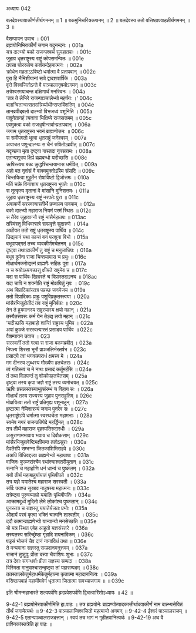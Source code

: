 अध्यायः 042
	
बलदेवस्यावाकीर्णतीर्थगमनम् ॥ 1 ॥ बकमुनिचरित्रकथनम् ॥ 2 ॥ बलदेवस्य ततो वसिष्ठापवाहतीर्थगमनम् ॥ 3 ॥

वैशम्पायन उवाच ।	001  
ब्रह्मयोनिभिराकीर्णं जगाम यदुनन्दनः ।	001a  
यत्र दाल्भ्यो बको राजन्पश्वर्थं सुमहातपाः ।	001c  
जुहाव धृतराष्ट्रस्य राष्ट्रं कोपसमन्वितः ॥	001e  
तपसा घोररूपेण कर्शयन्देहमात्मनः ।	002a  
क्रोधेन महताऽऽविष्टो धर्मात्मा वै प्रतापवान् ॥	002c  
पुरा हि नैमिशीयानां सत्रे द्वादशवार्षिके ।	003a  
वृत्ते विश्वजितोऽन्ते वै पाञ्चालानृषयोऽगमन् ॥	003c  
तत्रेश्वरमयाचन्त दक्षिणार्थं मनस्विनः ।	004a  
\'तत्र ते लेभिरे राजन्पाञ्चालेभ्यो महर्षयः ।\'	004c  
बलान्वितान्वत्सतरान्निर्व्याधीन्सप्तविंशतिम् ॥	004e  
तानब्रवीद्बलो दाल्भ्यो विभजध्वं पशूनिति ।	005a  
पशूनेतानहं त्यक्त्वा भिक्षिष्ये राजसत्तमम् ॥	005c  
एवमुक्त्वा वको राजन्नृषीन्सर्वान्प्रतापवान् ।	006a  
जगाम धृतराष्ट्रस्य भवनं ब्राह्मणोत्तमः ॥	006c  
स समीपगतो भूत्वा धृतराष्ट्रं जनेश्वरम् ।	007a  
अयाचत पशून्दाल्भ्यः स चैनं रुषितोऽब्रवीत् ॥	007c  
यदृच्छया मृता दृष्ट्वा गास्तदा नृपसत्तमः ।	008a  
एतान्पशून्नय क्षिप्रं ब्रह्मबन्धो यदीच्छसि ॥	008c  
ऋषिस्त्वथ बकः क्रुद्धश्चिन्तयामास धर्मवित् ।	009a  
अहो बत नृशंसं वै वाक्यमुक्तोऽस्मि संसदि ॥	009c  
चिन्तयित्वा मुहूर्तेन रोषाविष्टो द्विजोत्तमः ।	010a  
मतिं चक्रे विनाशाय धृतराष्ट्रस्य भूपतेः ॥	010c  
स तूत्कृत्य मृतानां वै मांसानि मुनिसत्तमः ।	011a  
जुहाव धृतराष्ट्रस्य राष्ट्रं नरपतेः पुरा ॥	011c  
अवाकर्णे सरस्वत्यास्तीर्थे प्रज्वाल्य पावकम् ।	012a  
बको दाल्भ्यो महाराज नियमं परमं स्थितः ॥	012c  
स तैरेव जुहावाग्नौ राष्ट्रं मांसैर्महातपः ॥	013ac  
तस्मिंस्तु विधिवत्सत्रे सम्प्रवृत्ते सुदारुणे ।	014a  
अक्षीयत ततो राष्ट्रं धृतराष्ट्रस्य पार्थिव ॥	014c  
छिद्यमानं यथा कान्तं वनं परशुना विभो ।	015a  
बभूवापद्गतं तच्च व्यवकीर्णमचेतनम् ॥	015c  
दृष्ट्वा तथाऽवकीर्णं तु राष्ट्रं च मनुजाधिपः ।	016a  
बभूव दुर्मना राजा चिन्तयामास च प्रभुः ॥	016c  
मोक्षार्थमकरोद्यत्नं ब्राह्मणैः सहितः पुरा ।	017a  
न च श्रयोऽध्यगच्छत्तु क्षीयते राष्ट्रमेव च ॥	017c  
यदा स पार्थिवः खिन्नस्ते च विप्रास्तदाऽनघ ॥	018ac  
यदा चापि न शक्नोति राष्ट्रं मोक्षयितुं नृपः ।	019c  
अथ विप्रादिकांस्तत्र पप्रच्छ जनमेजय ॥	019a  
ततो विप्रादिकाः प्राहुः पशुविप्रकृतस्त्वया ।	020a  
मांसैरभिजुहोतीदं तव राष्ट्रं मुनिर्बकः ॥	020c  
तेन ते हूयमानस्य राष्ट्रस्यास्य क्षयो महान् ।	021a  
तस्यैतत्तपसः कर्म येन तेऽद्य लयो महान् ॥	021c  
\'यदीच्छसि महाबाहो शान्तिं राष्ट्रस्य भूमिप ।	022a  
अपां कुञ्जे सरस्वत्यास्तं प्रसादय पार्थिव ॥	022c  
वैशम्पायन उवाच ।	023  
सरस्वतीं ततो गत्वा स राजा बकमब्रवीत् ।	023a  
निपत्य शिरसा भूमौ प्राञ्जलिर्भरतर्षभ ॥	023c  
प्रसादये त्वां भगवन्नपराधं क्षमस्व मे ।	024a  
मम दीनस्य लुब्धस्य मौर्ख्येण हतचेतसः ।	024c  
त्वं गतिस्त्वं च मे नाथः प्रसादं कर्तुमर्हसि ॥	024e  
तं तथा विलपन्तं तु शोकोपहतचेतसम् ।	025a  
दृष्ट्वा तस्य कृपा जज्ञे राष्ट्रं तस्य व्यमोचयत् ॥	025c  
ऋषिः प्रसन्नस्तस्याभूत्संरम्भं च विहाय सः ।	026a  
मोक्षार्थं तस्य राज्यस्य जुहाव पुनराहुतिम् ॥	026c  
मोक्षयित्वा ततो रार्ष्ट्रं प्रतिगृह्य पशून्बहून् ।	027a  
हृष्टात्मा नैमिशारण्यं जगाम पुनरेव सः ॥	027c  
धृतराष्ट्रोऽपि धर्मात्मा स्वस्थचेता महामनाः ।	028a  
स्वमेव नगरं राजन्प्रतिपेदे महर्द्धिमत् ॥	028c  
तत्र तीर्थे महाराज बृहस्पतिरुदारधीः ।	029a  
असुराणामभावाय भवाय च दिवौकसाम् ॥	029c  
मांसैरभिजुहावेष्टिमक्षीयन्त ततोऽसुराः ।	030a  
दैवतैरपि सम्भग्ना जितकाशिभिराहवे ॥	030c  
तत्रापि विधिवद्दत्त्वा ब्राह्मणेभ्यो महायशाः ।	031a  
वाजिनः कुञ्जरांश्चैव रथांश्चाश्वतरीयुतान् ॥	031c  
रत्नानि च महार्हाणि धनं धान्यं च पुष्कलम् ।	032a  
ययौ तीर्थं महाबाहुर्यायातं पृथिवीपते ॥	032c  
तत्र यज्ञे ययातेश्च महाराज सरस्वती ।	033a  
सर्पिः पयश्च सुस्राव नाहुषस्य महात्मनः ॥	033c  
तत्रेष्ट्वा पुरुषव्याघ्रो ययातिः पृथिवीपतिः ।	034a  
आक्रामदूर्ध्वं मुदितो लेभे लोकांश्च पुष्कलान् ॥	034c  
पुनस्तत्र च राज्ञस्तु ययातेर्यजतः प्रभोः ।	035a  
औदार्यं परमं कृत्वा भक्तिं चात्मनि शाश्वतीम् ।	035c  
ददौ कामान्ब्राह्मणेभ्यो यान्यान्यो मनसेच्छति ॥	035e  
यो यत्र स्थित एवेह आहूतो यज्ञसंस्तरे ।	036a  
तस्यतस्य सरिच्छ्रेष्ठा गृहादि शयनादिकम् ।	036c  
षड्रसं भोजनं चैव दानं नानाविधं तथा ॥	036e  
ते मन्यमाना राज्ञस्तु सम्प्रदानमनुत्तमम् ।	037a  
राजानं तुष्टुवुः प्रीता दत्त्वा चैवाशिषः शुभाः ॥	037c  
तत्र देवाः सगन्धर्वाः प्रीता यज्ञस्य सम्पदा ।	038a  
विस्मिता मानुषाश्चासन्दृष्ट्वा तां यज्ञसम्पदम् ॥	038c  
ततस्तालकेतुर्महाधर्मकेतुर्महात्मा कृतात्मा महादाननित्यः ।	039a  
वसिष्ठापवाहं महाभीमवेगं धृतात्मा जितात्मा समभ्याजगाम ॥ ॥	039c  

इति श्रीमन्महाभारते शल्यपर्वणि ह्रदप्रवेशपर्वणि द्विचत्वारिंशोऽध्यायः ॥ 42 ॥

9-42-1 ब्रह्मयोनेरवाकीर्णमिति झ.पाठः । तत्र ब्रह्मयोनेः ब्राह्मण्योत्पादकात्तीर्थादवाकीर्णं नाम दाल्भ्यसेवितं तीर्थं जगामेत्यर्थः ॥ 9-42-3 पाञ्चालान्विश्वजितो महत्मान्ते अगमन् ॥ 9-42-4 ईश्वरं पाञ्चालराजम् ॥ 9-42-5 एतान्पाञ्चालराजदत्तान् । स्वयं  तत्र भागं न गृहीतवानित्यर्थः ॥ 9-42-19 अथ वै प्राश्निकांस्तत्रेति झ पाठः ॥
